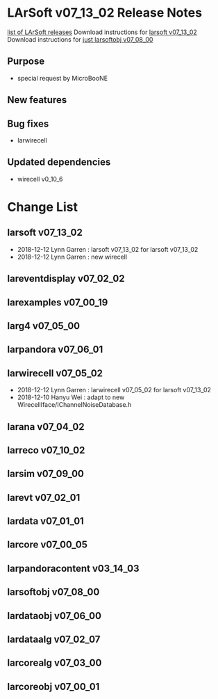 LArSoft v07_13_02 Release Notes
======================================================================

[list of LArSoft releases](LArSoft_release_list)
Download instructions for [larsoft v07_13_02](http://scisoft.fnal.gov/scisoft/bundles/larsoft/v07_13_02/larsoft-v07_13_02.html)
Download instructions for [just larsoftobj v07_08_00](http://scisoft.fnal.gov/scisoft/bundles/larsoftobj/v07_08_00/larsoftobj-v07_08_00.html)

Purpose
--------------------

-   special request by MicroBooNE

New features
------------------------------

Bug fixes
------------------------

-   larwirecell

Updated dependencies
----------------------------------------------

-   wirecell v0_10_6

Change List
============================

larsoft v07_13_02
------------------------------------------

-   2018-12-12 Lynn Garren : larsoft v07_13_02 for larsoft v07_13_02
-   2018-12-12 Lynn Garren : new wirecell

lareventdisplay v07_02_02
----------------------------------------------------------

larexamples v07_00_19
--------------------------------------------------

larg4 v07_05_00
--------------------------------------

larpandora v07_06_01
------------------------------------------------

larwirecell v07_05_02
--------------------------------------------------

-   2018-12-12 Lynn Garren : larwirecell v07_05_02 for larsoft v07_13_02
-   2018-12-10 Hanyu Wei : adapt to new WirecellIface/IChannelNoiseDatabase.h

larana v07_04_02
----------------------------------------

larreco v07_10_02
------------------------------------------

larsim v07_09_00
----------------------------------------

larevt v07_02_01
----------------------------------------

lardata v07_01_01
------------------------------------------

larcore v07_00_05
------------------------------------------

larpandoracontent v03_14_03
--------------------------------------------------------------

larsoftobj v07_08_00
------------------------------------------------

lardataobj v07_06_00
------------------------------------------------

lardataalg v07_02_07
------------------------------------------------

larcorealg v07_03_00
------------------------------------------------

larcoreobj v07_00_01
------------------------------------------------
